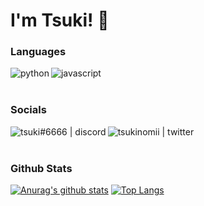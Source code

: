 # I'm Tsuki! :wave:

### Languages
<img align="left" alt="python" src="https://img.icons8.com/color/48/000000/python.png">
<img align="left" alt="javascript" src="https://img.icons8.com/color/48/000000/javascript.png">
<br>
<br>

### Socials
[<img align="left" alt="tsuki#6666 | discord" src="https://img.icons8.com/ios-filled/48/000000/discord-logo.png"/>](https://discord.com/users/521872289231273994)
[<img align="left" alt="tsukinomii | twitter" src="https://img.icons8.com/48/000000/twitter.png">](https://twitter.com/tsukinomii)
<br>
<br>

### Github Stats
[![Anurag's github stats](https://github-readme-stats.vercel.app/api?username=tsukinomii&show_icons=true&theme=dark&count_private=true)](https://github.com/anuraghazra/github-readme-stats)
[![Top Langs](https://github-readme-stats.vercel.app/api/top-langs/?username=tsukinomii&hide=powershell&theme=dark&layout=compact)]()
